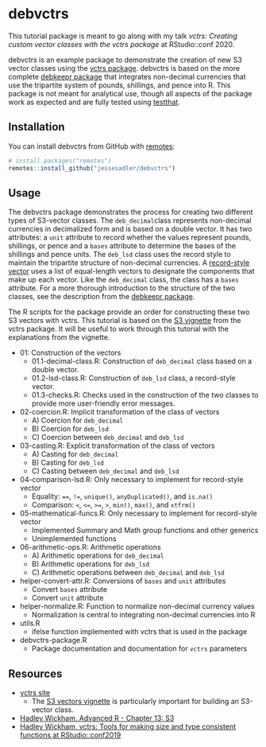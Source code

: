 # debvctrs

<!-- badges: start -->
<!-- badges: end   -->

This tutorial package is meant to go along with my talk *vctrs: Creating custom vector classes with the vctrs package* at RStudio::conf 2020.

debvctrs is an example package to demonstrate the creation of new S3 vector classes using the [vctrs package](https://vctrs.r-lib.org). debvctrs is based on the more complete [debkeepr package](https://jessesadler.github.io/debkeepr) that integrates non-decimal currencies that use the tripartite system of pounds, shillings, and pence into R. This package is not meant for analytical use, though all aspects of the package work as expected and are fully tested using [testthat](https://testthat.r-lib.org).

## Installation

You can install debvctrs from GitHub with [remotes](https://remotes.r-lib.org):

``` r
# install.packages("remotes")
remotes::install_github("jessesadler/debvctrs")
```

## Usage

The debvctrs package demonstrates the process for creating two different types of S3-vector classes. The `deb_decimal`class represents non-decimal currencies in decimalized form and is based on a double vector. It has two attributes: a `unit` attribute to record whether the values represent pounds, shillings, or pence and a `bases` attribute to determine the bases of the shillings and pence units. The `deb_lsd` class uses the record style to maintain the tripartite structure of non-decimal currencies. A [record-style vector](https://vctrs.r-lib.org/articles/s3-vector.html#record-style-objects) uses a list of equal-length vectors to designate the components that make up each vector. Like the `deb_decimal` class, the class has a `bases` attribute. For a more thorough introduction to the structure of the two classes, see the description from the [debkeepr package](https://jessesadler.github.io/debkeepr/articles/debkeepr.html).

The R scripts for the package provide an order for constructing these two S3 vectors with vctrs. This tutorial is based on the [S3 vignette](https://laocr.org) from the vctrs package. It will be useful to work through this tutorial with the explanations from the vignette.

- 01: Construction of the vectors
    - 01.1-decimal-class.R: Construction of `deb_decimal` class based on a double vector.
    - 01.2-lsd-class.R: Construction of `deb_lsd` class, a record-style vector.
    - 01.3-checks.R: Checks used in the construction of the two classes to provide more user-friendly error messages.
- 02-coercion.R: Implicit transformation of the class of vectors
    - A) Coercion for `deb_decimal`
    - B) Coercion for `deb_lsd`
    - C) Coercion between `deb_decimal` and `deb_lsd`
- 03-casting.R: Explicit transformation of the class of vectors
    - A) Casting for `deb_decimal`
    - B) Casting for `deb_lsd`
    - C) Casting between `deb_decimal` and `deb_lsd`
- 04-comparison-lsd.R: Only necessary to implement for record-style vector
    - Equality: `==`, `!=`, `unique()`, `anyDuplicated()`, and `is.na()`
    - Comparison: `<`, `<=`, `>=`, `>`, `min()`, `max()`, and `xtfrm()`
- 05-mathematical-funcs.R: Only necessary to implement for record-style vector
    - Implemented Summary and Math group functions and other generics
    - Unimplemented functions
- 06-arithmetic-ops.R: Arithmetic operations
    - A) Arithmetic operations for `deb_decimal`
    - B) Arithmetic operations for `deb_lsd`
    - C) Arithmetic operations between `deb_decimal` and `deb_lsd`
- helper-convert-attr.R: Conversions of `bases` and `unit` attributes
    - Convert `bases` attribute
    - Convert `unit` attribute
- helper-normalize.R: Function to normalize non-decimal currency values
    - Normalization is central to integrating non-decimal currencies into R
- utils.R
    - ifelse function implemented with vctrs that is used in the package
- debvctrs-package.R
    - Package documentation and documentation for `vctrs` parameters

## Resources
- [vctrs site](https://vctrs.r-lib.org)
    - The [S3 vectors vignette](https://vctrs.r-lib.org/articles/s3-vector.html) is particularly important for building an S3-vector class.
- [Hadley Wickham, Advanced R - Chapter 13: S3](https://adv-r.hadley.nz/s3.html#s3-methods)
- [Hadley Wickham, vctrs: Tools for making size and type consistent functions at RStudio::conf2019](https://resources.rstudio.com/rstudio-conf-2019/vctrs-tools-for-making-size-and-type-consistent-functions)
